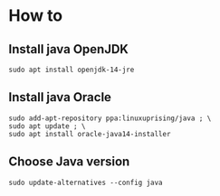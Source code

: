 # How to

## Install java OpenJDK

```
sudo apt install openjdk-14-jre
```

## Install java Oracle

```
sudo add-apt-repository ppa:linuxuprising/java ; \
sudo apt update ; \
sudo apt install oracle-java14-installer
```

## Choose Java version

```
sudo update-alternatives --config java
```


